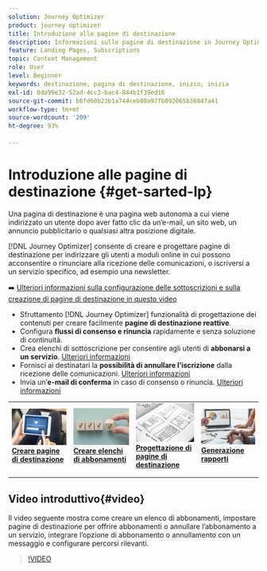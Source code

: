 ```yaml
---
solution: Journey Optimizer
product: journey optimizer
title: Introduzione alle pagine di destinazione
description: Informazioni sulle pagine di destinazione in Journey Optimizer
feature: Landing Pages, Subscriptions
topic: Content Management
role: User
level: Beginner
keywords: destinazione, pagina di destinazione, inizio, inizia
exl-id: 0da96e32-52ad-4cc3-bac4-844b1f39ed16
source-git-commit: b6fd60b23b1a744ceb80a97fb092065b36847a41
workflow-type: tm+mt
source-wordcount: '209'
ht-degree: 93%

---
```


# Introduzione alle pagine di destinazione {#get-sarted-lp}

Una pagina di destinazione è una pagina web autonoma a cui viene indirizzato un utente dopo aver fatto clic da un’e-mail, un sito web, un annuncio pubblicitario o qualsiasi altra posizione digitale.

[!DNL Journey Optimizer] consente di creare e progettare pagine di destinazione per indirizzare gli utenti a moduli online in cui possono acconsentire o rinunciare alla ricezione delle comunicazioni, o iscriversi a un servizio specifico, ad esempio una newsletter.

➡️ [Ulteriori informazioni sulla configurazione delle sottoscrizioni e sulla creazione di pagine di destinazione in questo video](#video)

* Sfruttamento [!DNL Journey Optimizer] funzionalità di progettazione dei contenuti per creare facilmente **pagine di destinazione reattive**.
* Configura **flussi di consenso e rinuncia** rapidamente e senza soluzione di continuità.
* Crea elenchi di sottoscrizione per consentire agli utenti di **abbonarsi a un servizio**. [Ulteriori informazioni](lp-use-cases.md#subscription-to-a-service)
* Fornisci ai destinatari la **possibilità di annullare l’iscrizione** dalla ricezione delle comunicazioni. [Ulteriori informazioni](lp-use-cases.md#opt-out)
* Invia un’**e-mail di conferma** in caso di consenso o rinuncia. [Ulteriori informazioni](lp-use-cases.md#send-confirmation-email)

<table style="table-layout:fixed"><tr style="border: 0;">
<td>
<a href="create-lp.md">
<img alt="Lead" src="../assets/do-not-localize/lp-subscription.jpeg">
</a>
<div><a href="create-lp.md"><strong>Creare pagine di destinazione</strong>
</div>
<p>
</td>
<td>
<a href="subscription-list.md">
<img alt="Non frequente" src="../assets/do-not-localize/lp-list.jpg">
</a>
<div>
<a href="subscription-list.md"><strong>Creare elenchi di abbonamenti</strong></a>
</div>
<p></td>
<td>
<a href="design-lp.md">
<img alt="Convalida" src="../assets/do-not-localize/lp-design.jpg">
</a>
<div>
<a href="design-lp.md"><strong>Progettazione di pagine di destinazione</strong></a>
</div>
<p>
</td>
<td>
<a href="../reports/lp-report-live.md">
<img alt="Convalida" src="../assets/do-not-localize/lp-reporting.jpg">
</a>
<div>
<a href="../reports/lp-report-live.md"><strong>Generazione rapporti</strong></a>
</div>
<p>
</td>
</tr></table>

## Video introduttivo{#video}

Il video seguente mostra come creare un elenco di abbonamenti, impostare pagine di destinazione per offrire abbonamenti o annullare l’abbonamento a un servizio, integrare l’opzione di abbonamento o annullamento con un messaggio e configurare percorsi rilevanti.

>[!VIDEO](https://video.tv.adobe.com/v/341280?quality=12&learn=on)